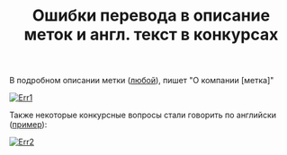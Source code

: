 ﻿---
title: "Ошибки перевода в описание меток и англ. текст в конкурсах"
se.owner.user_id: 220553
se.owner.display_name: "EvgeniyZ"
se.owner.link: "https://ru.meta.stackoverflow.com/users/220553/evgeniyz"
se.link: "https://ru.meta.stackoverflow.com/questions/10292/%d0%9e%d1%88%d0%b8%d0%b1%d0%ba%d0%b8-%d0%bf%d0%b5%d1%80%d0%b5%d0%b2%d0%be%d0%b4%d0%b0-%d0%b2-%d0%be%d0%bf%d0%b8%d1%81%d0%b0%d0%bd%d0%b8%d0%b5-%d0%bc%d0%b5%d1%82%d0%be%d0%ba-%d0%b8-%d0%b0%d0%bd%d0%b3%d0%bb-%d1%82%d0%b5%d0%ba%d1%81%d1%82-%d0%b2-%d0%ba%d0%be%d0%bd%d0%ba%d1%83%d1%80%d1%81%d0%b0%d1%85"
se.question_id: 10292
se.post_type: question
se.score: 4
---
<p>В подробном описании метки (<a href="https://ru.stackoverflow.com/tags/c%23/info">любой</a>), пишет "О компании [метка]"</p>

<p><a href="https://i.stack.imgur.com/AlcyF.png" rel="nofollow noreferrer"><img src="https://i.stack.imgur.com/AlcyF.png" alt="Err1"></a></p>

<p>Также некоторые конкурсные вопросы стали говорить по английски (<a href="https://ru.stackoverflow.com/q/1099730/220553">пример</a>):</p>

<p><a href="https://i.stack.imgur.com/aSPTO.png" rel="nofollow noreferrer"><img src="https://i.stack.imgur.com/aSPTO.png" alt="Err2"></a></p>
